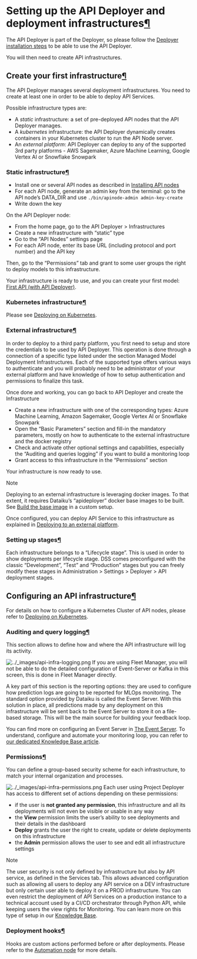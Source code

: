 Setting up the API Deployer and deployment infrastructures[¶](#setting-up-the-api-deployer-and-deployment-infrastructures "Permalink to this heading")
======================================================================================================================================================


The API Deployer is part of the Deployer, so please follow the [Deployer installation steps](../deployment/index.html) to be able to use the API Deployer.


You will then need to create API infrastructures.



Create your first infrastructure[¶](#create-your-first-infrastructure "Permalink to this heading")
--------------------------------------------------------------------------------------------------


The API Deployer manages several deployment infrastructures. You need to create at least one in order to be able to deploy API Services.


Possible infrastructure types are:


* A *static* infrastructure: a set of pre\-deployed API nodes that the API Deployer manages.
* A *kubernetes* infrastructure: the API Deployer dynamically creates containers in your Kubernetes cluster to run the API Node server.
* An *external platform*: API Deployer can deploy to any of the supported 3rd party platforms \- AWS Sagemaker, Azure Machine Learning, Google Vertex AI or Snowflake Snowpark



### Static infrastructure[¶](#static-infrastructure "Permalink to this heading")


* Install one or several API nodes as described in [Installing API nodes](installing-apinode.html)
* For each API node, generate an admin key from the terminal: go to the API node’s DATA\_DIR and use `./bin/apinode-admin admin-key-create`
* Write down the key


On the API Deployer node:


* From the home page, go to the API Deployer \> Infrastructures
* Create a new infrastructure with “static” type
* Go to the “API Nodes” settings page
* For each API node, enter its base URL (including protocol and port number) and the API key


Then, go to the “Permissions” tab and grant to some user groups the right to deploy models to this infrastructure.


Your infrastructure is ready to use, and you can create your first model: [First API (with API Deployer)](first-service-apideployer.html).




### Kubernetes infrastructure[¶](#kubernetes-infrastructure "Permalink to this heading")


Please see [Deploying on Kubernetes](kubernetes/index.html).




### External infrastructure[¶](#external-infrastructure "Permalink to this heading")


In order to deploy to a third party platform, you first need to setup and store the credentials to be used by API Deployer. This operation is done through a connection of a specific type listed under the section Managed Model Deployment Infrastructures. Each of the supported type offers various ways to authenticate and you will probably need to be administrator of your external platform and have knowledge of how to setup authentication and permissions to finalize this task.


Once done and working, you can go back to API Deployer and create the Infrastructure


* Create a new infrastructure with one of the corresponding types: Azure Machine Learning, Amazon Sagemaker, Google Vertex AI or Snowflake Snowpark
* Open the “Basic Parameters” section and fill\-in the mandatory parameters, mostly on how to authenticate to the external infrastructure and the docker registry
* Check and activate other optional settings and capabilities, especially the “Auditing and queries logging” if you want to build a monitoring loop
* Grant access to this infrastructure in the “Permissions” section


Your infrastructure is now ready to use.



Note


Deploying to an external infrastructure is leveraging docker images. To that extent, it requires Dataiku’s “apideployer” docker base images to be built. See [Build the base image](../containers/setup-k8s.html#rebuild-base-images) in a custom setup.



Once configured, you can deploy API Service to this infrastructure as explained in [Deploying to an external platform](deploy-anywhere.html).




### Setting up stages[¶](#setting-up-stages "Permalink to this heading")


Each infrastructure belongs to a “Lifecycle stage”. This is used in order to show deployments per lifecycle stage. DSS comes preconfigured with the classic “Development”, “Test” and “Production” stages but you can freely modify these stages in Administration \> Settings \> Deployer \> API deployment stages.





Configuring an API infrastructure[¶](#configuring-an-api-infrastructure "Permalink to this heading")
----------------------------------------------------------------------------------------------------


For details on how to configure a Kubernetes Cluster of API nodes, please refer to [Deploying on Kubernetes](kubernetes/index.html).



### Auditing and query logging[¶](#auditing-and-query-logging "Permalink to this heading")


This section allows to define how and where the API infrastructure will log its activity.


![../_images/api-infra-logging.png](../_images/api-infra-logging.png)
If you are using Fleet Manager, you will not be able to do the detailed configuration of Event\-Server or Kafka in this screen, this is done in Fleet Manager directly.


A key part of this section is the reporting options: they are used to configure how prediction logs are going to be reported for MLOps monitoring. The standard option provided by Dataiku is called the Event Server. With this solution in place, all predictions made by any deployment on this infrastructure will be sent back to the Event Server to store it on a file\-based storage. This will be the main source for building your feedback loop.


You can find more on configuring an Event Server in [The Event Server](../operations/audit-trail/eventserver.html).
To understand, configure and automate your monitoring loop, you can refer to [our dedicated Knowledge Base article](https://knowledge.dataiku.com/latest/mlops-o16n/model-monitoring/tutorial-monitor-api.html).




### Permissions[¶](#permissions "Permalink to this heading")


You can define a group\-based security scheme for each infrastructure, to match your internal organization and processes.


![../_images/api-infra-permissions.png](../_images/api-infra-permissions.png)
Each user using Project Deployer has access to different set of actions depending on these permissions:


* if the user is **not granted any permission**, this infrastructure and all its deployments will not even be visible or usable in any way
* the **View** permission limits the user’s ability to see deployments and their details in the dashboard
* **Deploy** grants the user the right to create, update or delete deployments on this infrastructure
* the **Admin** permission allows the user to see and edit all infrastructure settings



Note


The user security is not only defined by infrastructure but also by API service, as defined in the Services tab. This allows advanced configuration such as allowing all users to deploy any API service on a DEV infrastructure but only certain user able to deploy it on a PROD infrastructure. You can even restrict the deployment of API Services on a production instance to a technical account used by a CI/CD orchestrator through Python API, while keeping users the view rights for Monitoring. You can learn more on this type of setup in our [Knowledge Base](https://knowledge.dataiku.com/latest/mlops-o16n/ci-cd/tutorial-getting-started-ci-cd.html).





### Deployment hooks[¶](#deployment-hooks "Permalink to this heading")


Hooks are custom actions performed before or after deployments. Please refer to the [Automation node](../deployment/project-deployment-infrastructures.html#deployment-hooks) for more details.
